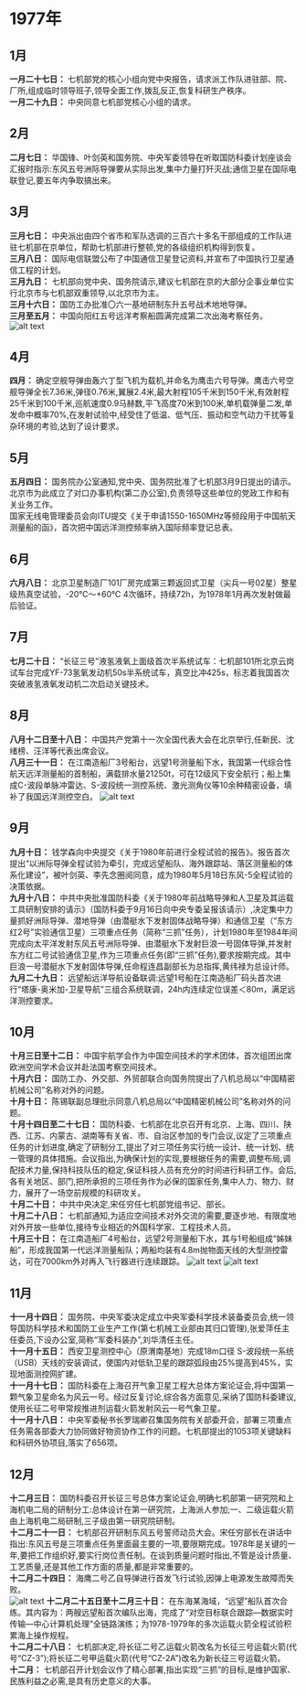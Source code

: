 # 1977年
## 1月
**一月二十七日：** 七机部党的核心小组向党中央报告，请求派工作队进驻部、院、厂所,组成临时领导班子,领导全面工作,拨乱反正,恢复科研生产秩序。  
**一月二十九日：** 中央同意七机部党核心小组的请求。
## 2月
**二月七日：** 华国锋、叶剑英和国务院、中央军委领导在听取国防科委计划座谈会汇报时指示:东风五号洲际导弹要从实际出发,集中力量打歼灭战;通信卫星在国际电联登记,要五年内争取搞出来。
## 3月
**三月七日：** 中央派出由四个省市和军队选调的三百六十多名干部组成的工作队进驻七机部在京单位，帮助七机部进行整顿,党的各级组织机构得到恢复。  
**三月八日：** 国际电信联盟公布了中国通信卫星登记资料,并宣布了中国执行卫星通信工程的计划。  
**三月九日：** 七机部向党中央、国务院请示,建议七机部在京的大部分企事业单位实行北京市与七机部双重领导,以北京市为主。  
**三月十六日：** 国防工办批准〇六一基地研制东升五号战术地地导弹。  
**三月至五月：** 中国向阳红五号远洋考察船圆满完成第二次出海考察任务。
![alt text](image-3.png)
## 4月
**四月：** 确定空舰导弹由轰六丁型飞机为载机,并命名为鹰击六号导弹。鹰击六号空舰导弹全长7.36米,弹径0.76米,翼展2.4米,最大射程105千米到150千米,有效射程25千米到100千米,巡航速度0.9马赫数,平飞高度70米到100米,单机载弹量二发,单发命中概率70%,在发射试验中,经受住了低温、低气压、振动和空气动力干扰等复杂环境的考验,达到了设计要求。
## 5月
**五月四日：** 国务院办公室通知,党中央、国务院批准了七机部3月9日提出的请示。北京市为此成立了对口办事机构(第二办公室),负责领导这些单位的党政工作和有关业务工作。  
国家无线电管理委员会向ITU提交《关于申请1550-1650MHz等频段用于中国航天测量船的函》，首次把中国远洋测控频率纳入国际频率登记总表。
## 6月
**六月八日：** 北京卫星制造厂101厂房完成第三颗返回式卫星（尖兵一号02星）整星级热真空试验，-20℃～+60℃ 4次循环，持续72h，为1978年1月再次发射做最后验证。
## 7月
**七月二十日：** “长征三号”液氢液氧上面级首次半系统试车：七机部101所北京云岗试车台完成YF-73氢氧发动机50s半系统试车，真空比冲425s，标志着我国首次突破液氢液氧发动机二次启动关键技术。
## 8月
**八月十二日至十八日：** 中国共产党第十一次全国代表大会在北京举行,任新民、沈绪榜、汪洋等代表出席会议。  
**八月三十一日：** 在江南造船厂3号船台，远望1号测量船下水，我国第一代综合性航天远洋测量船的首制船，满载排水量21250t，可在12级风下安全航行；船上集成C-波段单脉冲雷达、S-波段统一测控系统、激光测角仪等10余种精密设备，填补了我国远洋测控空白。
![alt text](image-4.png)
## 9月
**九月十日：** 钱学森向中央提交《关于1980年前进行全程试验的报告》。报告首次提出“以洲际导弹全程试验为牵引，完成远望船队、海外跟踪站、落区测量船的体系化建设”，被叶剑英、李先念圈阅同意，成为1980年5月18日东风-5全程试验的决策依据。  
**九月十八日：** 中共中央批准国防科委《关于1980年前战略导弹和人卫星及其运载工具研制安排的请示》（国防科委于9月16日向中央专委呈报该请示）,决定集中力量抓好洲际导弹、潜地导弹（由潜艇水下发射固体战略导弹）和通信卫星（“东方红2号”实验通信卫星）三项重点任务（简称“三抓”任务），计划1980年至1984年间完成向太平洋发射东风五号洲际导弹、由潜艇水下发射巨浪一号固体导弹,并发射东方红二号试验通信卫星,作为三项重点任务(即“三抓”任务),要求按期完成。其中巨浪一号潜艇水下发射固体导弹,任命程连昌副部长为总指挥,黄纬禄为总设计师。  
**九月二十九日：** 远望船远洋导航设备联调:远望1号船在江南造船厂码头首次进行“塔康-奥米加-卫星导航”三组合系统联调，24h内连续定位误差＜80m，满足远洋测控要求。
## 10月
**十月三日至十二日：** 中国宇航学会作为中国空间技术的学术团体，首次组团出席欧洲空间学术会议并赴法国考察空间技术。  
**十月六日：** 国防工办、外交部、外贸部联合向国务院提出了八机总局以“中国精密机械公司”名称对外的问题。  
**十月十日：** 陈锡联副总理批示同意八机总局以“中国精密机械公司”名称对外的问题。  
**十月十四日至二十七日：** 国防科委、七机部在北京召开有北京、上海、四川、陕西、江苏、内蒙古、湖南等有关省、市、自治区参加的专门会议,议定了三项重点任务的计划进度,确定了研制分工,提出了对三项任务实行统一设计、统一计划、统一管理的具体措施。会议指出,为确保计划的实现,要根据任务的需要,调整布局,调配技术力量,保持科技队伍的稳定,保证科技人员有充分的时间进行科研工作。会后,各有关地区、部门,把所承担的三项任务作为必保的国家任务,集中人力、物力、财力，展开了一场空前规模的科研攻关。  
**十月二十日：** 中共中央决定,宋任穷任七机部党组书记、部长。  
**十月二十八日：** 七机部通知,为适应空间技术对外交流的需要,要逐步地、有限度地对外开放一些单位,接待专业相近的外国科学家、工程技术人员。  
**十月三十日：** 在江南造船厂4号船台，远望2号测量船下水，其与1号船组成“姊妹船”，形成我国第一代远洋测量船队；两船均装有4.8m抛物面天线的大型测控雷达，可在7000km外对再入飞行器进行连续跟踪。
![alt text](image-6.png)
![alt text](image-5.png)
## 11月
**十一月十四日：** 国务院、中央军委决定成立中央军委科学技术装备委员会,统一领导国防科学技术和国防工业生产工作(第七机械工业部由其归口管理),张爱萍任主任委员,下设办公室,简称“军委科装办”,刘华清任主任。  
**十一月十五日：** 西安卫星测控中心（原渭南基地）完成18m口径 S-波段统一系统（USB）天线的安装调试，使国内对低轨卫星的跟踪弧段由25%提高到45%，实现地面测控网扩建。  
**十一月十七日：** 国防科委在上海召开气象卫星工程大总体方案论证会,将中国第一颗气象卫星命名为风云一号。经过反复讨论,综合各方面意见,采纳了国防科委建议,使用长征二号甲常规推进剂运载火箭发射风云一号气象卫星。  
**十一月十八日：** 中央军委秘书长罗瑞卿召集国务院有关部委开会，部署三项重点任务需各部委大力协同做好物资协作工作的问题。七机部提出的1053项关键缺料和科研外协项目,落实了656项。
## 12月
**十二月三日：** 国防科委召开长征三号总体方案论证会,明确七机部第一研究院和上海机电二局的研制分工:总体设计在第一研究院，上海派人参加;一、二级运载火箭由上海机电二局研制,三子级由第一研究院研制。  
**十二月二十一日：** 七机部召开研制东风五号誓师动员大会。宋任穷部长在讲话中指出:东风五号是三项重点任务里面最主要的一项,要限期完成。1978年是关键的一年,要把工作组织好,要实行岗位责任制。在谈到质量问题时指出,不管是设计质量、工艺质量,还是其他工作方面的质量,都是非常重要的。  
**十二月二十四日：** 海鹰二号乙自导弹进行首发飞行试验,因弹上电源发生故障而失败。  
![alt text](image-7.png)
**十二月二十五日至十二月三十日：** 在东海某海域，“远望”船队首次合练。其内容为：两艘远望船首次编队出海，完成了“对空目标联合跟踪—数据实时传输—中心计算机处理”全链路演练；为1978-1979年的多次运载火箭全程试验积累海上操作规程。  
**十二月二十八日：** 七机部决定,将长征二号乙运载火箭改名为长征三号运载火箭(代号“CZ-3”);将长征二号甲运载火箭(代号“CZ-2A”)改名为新长征三号运载火箭。  
**十二月：** 七机部召开计划会议作了精心部署,指出实现“三抓”的目标,是维护国家、民族利益之必需,是具有历史意义的大事。
